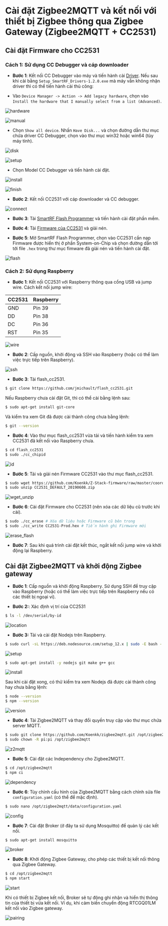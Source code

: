 # Cài đặt Zigbee2MQTT và kết nối với thiết bị Zigbee thông qua Zigbee Gateway (Zigbee2MQTT + CC2531)

## Cài đặt Firmware cho CC2531

### Cách 1: Sử dụng CC Debugger và cáp downloader
* **Bước 1**: Kết nối CC Debugger vào máy và tiến hành cài [Driver](http://www.ti.com/general/docs/lit/getliterature.tsp?baseLiteratureNumber=swrc212&fileType=zip). Nếu sau khi cài bằng `Setup_SmartRF_Drivers-1.2.0.exe` mà máy vẫn không nhận driver thì có thể tiến hành cài thủ công:
 - Vào `Device Manager -> Action -> Add legacy hardware`, chọn vào `Install the hardware that I manually select from a list (Advanced)`.

 ![hardware](../_static/images/hardware.png)

 ![manual](../_static/images/manual.png)

 - Chọn `Show all device`. Nhấn `Have Disk...` và chọn đường dẫn thư mục chứa driver CC Debugger, chọn vào thư mục win32 hoặc win64 (tùy máy tính).

 ![disk](../_static/images/havedisk.png)

 ![setup](../_static/images/setup_fw.png)

 - Chọn Model CC Debugger và tiến hành cài đặt.

 ![install](../_static/images/install.png)

 ![finish](../_static/images/finish.png)

* **Bước 2**: Kết nối CC2531 với cáp downloader và CC debugger.

![connect](../_static/images/device.png)

* **Bước 3**: Tải [SmartRF Flash Programmer](https://www.ti.com/tool/FLASH-PROGRAMMER) và tiến hành cài đặt phần mềm.

* **Bước 4**: Tải [Firmware của CC2531](https://github.com/Koenkk/Z-Stack-firmware/raw/master/coordinator/Z-Stack_Home_1.2/bin/default/CC2531_DEFAULT_20190608.zip) và giải nén.

* **Bước 5**: Mở SmartRF Flash Programmer, chọn vào CC2531 cần nạp Firmware được hiển thị ở phần System-on-Chip và chọn đường dẫn tới tới file `.hex` trong thư mục fimware đã giải nén và tiến hành cài đặt.

![flash](../_static/images/flash.png)

### Cách 2: Sử dụng Raspberry
* **Bước 1**: Kết nối CC2531 với Raspberry thông qua cổng USB và jump wire. Cách kết nối jump wire:

| CC2531  | Raspberry   |
|---------|-------------|
|   GND   |    Pin 39   |
|   DD    |    Pin 38   |
|   DC    |    Pin 36   |
|   RST   |    Pin 35   |

![wire](../_static/images/wire.png)

* **Bước 2**: Cấp nguồn, khởi động và SSH vào Raspberry (hoặc có thể làm việc trực tiếp trên Raspberry).

![ssh](../_static/images/rasp_ssh.png)

* **Bước 3**: Tải flash_cc2531.

```bash
$ git clone https://github.com/jmichault/flash_cc2531.git
```

Nếu Raspberry chưa cài đặt Git, thì có thể cài bằng lệnh sau:

```bash
$ sudo apt-get install git-core
```
Và kiểm tra xem Git đã được cài thành công chưa bằng lệnh:

```bash
$ git --version
```

* **Bước 4**: Vào thư mục flash_cc2531 vừa tải và tiến hành kiểm tra xem CC2531 đã kết nối vào Raspberry chưa.

```bash
$ cd flash_cc2531
$ sudo ./cc_chipid
```
![id](../_static/images/chipid.png)

* **Bước 5**: Tải và giải nén Firmware CC2531 vào thư mục flash_cc2531.

```bash
$ sudo wget https://github.com/Koenkk/Z-Stack-firmware/raw/master/coordinator/Z-Stack_Home_1.2/bin/default/CC2531_DEFAULT_20190608.zip
$ sudo unzip CC2531_DEFAULT_20190608.zip
```

![wget_unzip](../_static/images/wget_unzip.png)

* **Bước 6**: Cài đặt Firmware cho CC2531 (nên xóa các dữ liệu cũ trước khi cài).

```bash
$ sudo ./cc_erase # Xóa dữ liệu hoặc Firmware cũ bên trong
$ sudo ./cc_write CC2531-Prod.hex # Tiến hành ghi Firmware mới
```

![erase_flash](../_static/images/erase_flash.png)

* **Bước 7**: Sau khi quá trình cài đặt kết thúc, ngắt kết nối jump wire và khởi động lại Raspberry.

## Cài đặt Zigbee2MQTT và khởi động Zigbee gateway
* **Bước 1**: Cấp nguồn và khởi động Raspberry. Sử dụng SSH để truy cập vào Raspberry (hoặc có thể làm việc trực tiếp trên Raspberry nếu có các thiết bị ngoại vi).

* **Bước 2:**: Xác định vị trí của CC2531

```bash
$ ls -l /dev/serial/by-id
```

![location](../_static/images/cc2531_location.png)

* **Bước 3:** Tải và cài đặt Nodejs trên Raspberry.

```bash
$ sudo curl -sL https://deb.nodesource.com/setup_12.x | sudo -E bash -
```

![setup](../_static/images/setup_nodejs.png)

```bash
$ sudo apt-get install -y nodejs git make g++ gcc
```
![install](../_static/images/install_nodejs.png)

Sau khi cài đặt xong, có thử kiểm tra xem Nodejs đã được cài thành công hay chưa bằng lệnh:

```bash
$ node --version
$ npm --version
```

![version](../_static/images/version.png)

* **Bước 4**: Tải Zigbee2MQTT và thay đổi quyền truy cập vào thư mục chứa server MQTT.

```bash
$ sudo git clone https://github.com/Koenkk/zigbee2mqtt.git /opt/zigbee2mqtt
$ sudo chown -R pi:pi /opt/zigbee2mqtt
```

![z2mqtt](../_static/images/clone_mqtt.png)

* **Bước 5**: Cài đặt các Independency cho Zigbee2MQTT.

```bash
$ cd /opt/zigbee2mqtt
$ npm ci
```

![dependency](../_static/images/dependencies.png)

* **Bước 6**: Tùy chỉnh cấu hình của Zigbee2MQTT bằng cách chỉnh sửa file `configuration.yaml` (có thể để mặc định).

```bash
$ sudo nano /opt/zigbee2mqtt/data/configuration.yaml
```

![config](../_static/images/config_mqtt.png)

* **Bước 7**: Cài đặt Broker (ở đây ta sử dụng Mosquitto) để quản lý các kết nối.

```bash
$ sudo apt-get install mosquitto
```

![broker](../_static/images/broker.png)

* **Bước 8**: Khởi động Zigbee Gateway, cho phép các thiết bị kết nối thông qua Zigbee Gateway.

```bash
$ cd /opt/zigbee2mqtt
$ npm start
```
![start](../_static/images/start_mqtt.png)

Khi có thiết bị Zigbee kết nối, Broker sẽ tự động ghi nhận và hiển thị thông tin của thiết bị vừa kết nối. Ví dụ, khi cảm biến chuyển động RTCGQ01LM kết nối vào Zigbee gateway.

![pairing](../_static/images/pairing.png)
